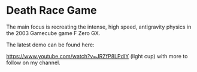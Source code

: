 # Death Race Game
The main focus is recreating the intense, high speed, antigravity physics in the 2003 Gamecube game F Zero GX.

The latest demo can be found here:

https://www.youtube.com/watch?v=JRZfP8LPdIY (light cup)
with more to follow on my channel.
